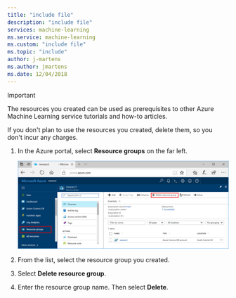 ```yaml
---
title: "include file"
description: "include file"
services: machine-learning
ms.service: machine-learning
ms.custom: "include file"
ms.topic: "include"
author: j-martens
ms.author: jmartens
ms.date: 12/04/2018
---
```


>[!IMPORTANT]
>The resources you created can be used as prerequisites to other Azure Machine Learning service tutorials and how-to articles. 


If you don't plan to use the resources you created, delete them, so you don't incur any charges.

1. In the Azure portal, select **Resource groups** on the far left.
 
   ![Delete in the Azure portal](./media/aml-delete-resource-group/delete-resources.png)

1. From the list, select the resource group you created.

1. Select **Delete resource group**.

1. Enter the resource group name. Then select **Delete**.
